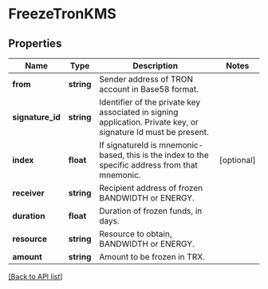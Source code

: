 # FreezeTronKMS

## Properties

Name | Type | Description | Notes
------------ | ------------- | ------------- | -------------
**from** | **string** | Sender address of TRON account in Base58 format. |
**signature_id** | **string** | Identifier of the private key associated in signing application. Private key, or signature Id must be present. |
**index** | **float** | If signatureId is mnemonic-based, this is the index to the specific address from that mnemonic. | [optional]
**receiver** | **string** | Recipient address of frozen BANDWIDTH or ENERGY. |
**duration** | **float** | Duration of frozen funds, in days. |
**resource** | **string** | Resource to obtain, BANDWIDTH or ENERGY. |
**amount** | **string** | Amount to be frozen in TRX. |

[[Back to API list]](../../README.md#api-endpoints)
